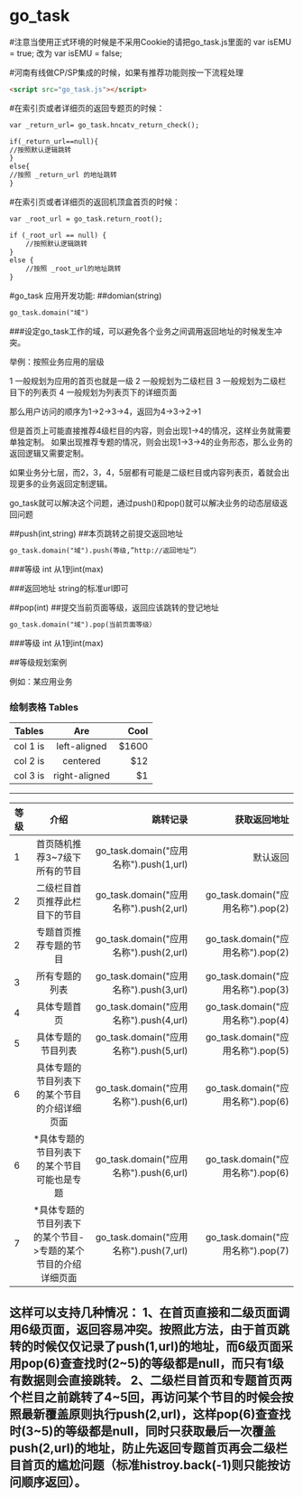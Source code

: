 # go_task
#注意当使用正式环境的时候是不采用Cookie的请把go_task.js里面的
var isEMU = true;
改为
var isEMU = false;

#河南有线做CP/SP集成的时候，如果有推荐功能则按一下流程处理
```html
<script src="go_task.js"></script>
```
#在索引页或者详细页的返回专题页的时候：
```html
var _return_url= go_task.hncatv_return_check();

if(_return_url==null){
//按照默认逻辑跳转
}
else{
//按照 _return_url 的地址跳转
}
```


#在索引页或者详细页的返回机顶盒首页的时候：
```html
var _root_url = go_task.return_root();

if (_root_url == null) {
    //按照默认逻辑跳转
}
else {
    //按照 _root_url的地址跳转
}
```

#go_task 应用开发功能:
##domian(string)
```html
go_task.domain("域")
```

###设定go_task工作的域，可以避免各个业务之间调用返回地址的时候发生冲突。

举例：按照业务应用的层级

1   一般规划为应用的首页也就是一级
2   一般规划为二级栏目
3   一般规划为二级栏目下的列表页
4   一般规划为列表页下的详细页面

那么用户访问的顺序为1->2->3->4，返回为4->3->2->1

但是首页上可能直接推荐4级栏目的内容，则会出现1->4的情况，这样业务就需要单独定制。
如果出现推荐专题的情况，则会出现1->3->4的业务形态，那么业务的返回逻辑又需要定制。

如果业务分七层，而2，3，4，5层都有可能是二级栏目或内容列表页，着就会出现更多的业务返回定制逻辑。

go_task就可以解决这个问题，通过push()和pop()就可以解决业务的动态层级返回问题

##push(int,string)
##本页跳转之前提交返回地址

```html
go_task.domain("域").push(等级,”http://返回地址“）

```
###等级 int
从1到int(max)

###返回地址
string的标准url即可

##pop(int)
##提交当前页面等级，返回应该跳转的登记地址

```html
go_task.domain("域").pop(当前页面等级）

```
###等级 int
从1到int(max)


##等级规划案例

例如：某应用业务

                    
### 绘制表格 Tables

| Tables | Are | Cool | 
|----------|:-------------:|------:| 
| col 1 is | left-aligned | $1600 | 
| col 2 is | centered | $12 | 
| col 3 is | right-aligned | $1 |


 
----

|等级        |介绍                                                                 |跳转记录                                   |获取返回地址                      |
|----------|:-------------:|------:| ------:| 
|1           |首页随机推荐3~7级下所有的节目                                        |go_task.domain("应用名称").push(1,url)     |默认返回                          |
|2           |二级栏目首页推荐此栏目下的节目                                       |go_task.domain("应用名称").push(2,url)     |go_task.domain("应用名称").pop(2) |
|2           |专题首页推荐专题的节目                                               |go_task.domain("应用名称").push(2,url)     |go_task.domain("应用名称").pop(2) |
|3           |所有专题的列表                                                       |go_task.domain("应用名称").push(3,url)     |go_task.domain("应用名称").pop(3) |
|4           |具体专题首页                                                         |go_task.domain("应用名称").push(4,url)     |go_task.domain("应用名称").pop(4) |
|5           |具体专题的节目列表                                                   |go_task.domain("应用名称").push(5,url)     |go_task.domain("应用名称").pop(5) |
|6           |具体专题的节目列表下的某个节目的介绍详细页面                         |go_task.domain("应用名称").push(6,url)     |go_task.domain("应用名称").pop(6) |
|6           |*具体专题的节目列表下的某个节目可能也是专题                          |go_task.domain("应用名称").push(6,url)     |go_task.domain("应用名称").pop(6) |
|7           |*具体专题的节目列表下的某个节目->专题的某个节目的介绍详细页面        |go_task.domain("应用名称").push(7,url)     |go_task.domain("应用名称").pop(7) |

这样可以支持几种情况：
1、在首页直接和二级页面调用6级页面，返回容易冲突。按照此方法，由于首页跳转的时候仅仅记录了push(1,url)的地址，而6级页面采用pop(6)查查找时(2~5)的等级都是null，而只有1级有数据则会直接跳转。
2、二级栏目首页和专题首页两个栏目之前跳转了4~5回，再访问某个节目的时候会按照最新覆盖原则执行push(2,url)，这样pop(6)查查找时(3~5)的等级都是null，同时只获取最后一次覆盖push(2,url)的地址，防止先返回专题首页再会二级栏目首页的尴尬问题（标准histroy.back(-1)则只能按访问顺序返回）。
----
